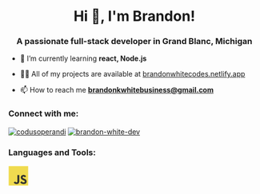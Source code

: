 <h1 align="center">Hi 👋, I'm Brandon!</h1>
<h3 align="center">A passionate full-stack developer in Grand Blanc, Michigan</h3>

- 🌱 I’m currently learning **react, Node.js**

- 👨‍💻 All of my projects are available at [brandonwhitecodes.netlify.app](brandonwhitecodes.netlify.app)

- 📫 How to reach me **brandonkwhitebusiness@gmail.com**

<h3 align="left">Connect with me:</h3>
<p align="left">
<a href="https://twitter.com/codusoperandi" target="blank"><img align="center" src="https://raw.githubusercontent.com/rahuldkjain/github-profile-readme-generator/master/src/images/icons/Social/twitter.svg" alt="codusoperandi" height="30" width="40" /></a>
<a href="https://linkedin.com/in/brandon-white-dev" target="blank"><img align="center" src="https://raw.githubusercontent.com/rahuldkjain/github-profile-readme-generator/master/src/images/icons/Social/linked-in-alt.svg" alt="brandon-white-dev" height="30" width="40" /></a>
</p>

<h3 align="left">Languages and Tools:</h3>
<p align="left"> <a href="https://developer.mozilla.org/en-US/docs/Web/JavaScript" target="_blank" rel="noreferrer"> <img src="https://raw.githubusercontent.com/devicons/devicon/master/icons/javascript/javascript-original.svg" alt="javascript" width="40" height="40"/> </a> </p>

